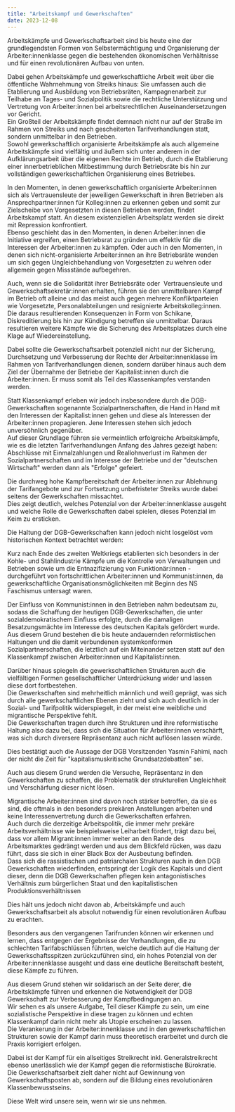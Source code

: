 ```yaml
---
title: "Arbeitskampf und Gewerkschaften"
date: 2023-12-08
---
```


Arbeitskämpfe und Gewerkschaftsarbeit sind bis heute eine der grundlegendsten Formen von Selbstermächtigung und Organisierung der Arbeiter:innenklasse gegen die bestehenden ökonomischen Verhältnisse und für einen revolutionären Aufbau von unten.

Dabei gehen Arbeitskämpfe und gewerkschaftliche Arbeit weit über die öffentliche Wahrnehmung von Streiks hinaus: Sie umfassen auch die  Etablierung und Ausbildung von Betriebsräten, Kampagnenarbeit zur Teilhabe an Tages- und Sozialpolitik sowie die rechtliche Unterstützung und Vertretung von Arbeiter:innen bei arbeitsrechtlichen Auseinandersetzungen vor Gericht.  
Ein Großteil der Arbeitskämpfe findet demnach nicht nur auf der Straße im Rahmen von Streiks und nach gescheiterten Tarifverhandlungen statt, sondern unmittelbar in den Betrieben.  
Sowohl gewerkschaftlich organisierte Arbeitskämpfe als auch allgemeine Arbeitskämpfe sind vielfältig und äußern sich unter anderem in der Aufklärungsarbeit über die eigenen Rechte im Betrieb, durch die Etablierung einer innerbetrieblichen Mitbestimmung durch Betriebsräte bis hin zur vollständigen gewerkschaftlichen Organisierung eines Betriebes.

In den Momenten, in denen gewerkschaftlich organisierte Arbeiter:innen sich als Vertrauensleute der jeweiligen Gewerkschaft in ihren Betrieben als Ansprechpartner:innen für Kolleg:innen zu erkennen geben und somit zur Zielscheibe von Vorgesetzten in diesen Betrieben werden, findet Arbeitskampf statt. An diesem existenziellen Arbeitsplatz werden sie direkt mit Repression konfrontiert.  
Ebenso geschieht das in den Momenten, in denen Arbeiter:innen die Initiative ergreifen, einen Betriebsrat zu gründen um effektiv für die Interessen der Arbeiter:innen zu kämpfen. Oder auch in den Momenten, in denen sich nicht-organisierte Arbeiter:innen an ihre Betriebsräte wenden um sich gegen Ungleichbehandlung von Vorgesetzten zu wehren oder allgemein gegen Missstände aufbegehren.

Auch, wenn sie die Solidarität ihrer Betriebsräte oder  Vertrauensleute und Gewerkschaftsekretär:innen erhalten, führen sie den unmittelbaren Kampf im Betrieb oft alleine und das meist auch gegen mehrere Konfliktparteien wie Vorgesetzte, Personalabteilungen und resignierte Arbeitskolleg:innen.  
Die daraus resultierenden Konsequenzen in Form von Schikane, Diskreditierung bis hin zur Kündigung betreffen sie unmittelbar. Daraus resultieren weitere Kämpfe wie die Sicherung des Arbeitsplatzes durch eine Klage auf Wiedereinstellung.

Dabei sollte die Gewerkschaftsarbeit potenziell nicht nur der Sicherung, Durchsetzung und Verbesserung der Rechte der Arbeiter:innenklasse im Rahmen von Tarifverhandlungen dienen, sondern darüber hinaus auch dem Ziel der Übernahme der Betriebe der Kapitalist:innen durch die Arbeiter:innen. Er muss somit als Teil des Klassenkampfes verstanden werden.

Statt Klassenkampf erleben wir jedoch insbesondere durch die DGB-Gewerkschaften sogenannte Sozialpartnerschaften, die Hand in Hand mit den Interessen der Kapitalist:innen gehen und diese als Interessen der Arbeiter:innen propagieren. Jene Interessen stehen sich jedoch unversöhnlich gegenüber.  
Auf dieser Grundlage führen sie vermeintlich erfolgreiche Arbeitskämpfe, wie es die letzten Tarifverhandlungen Anfang des Jahres gezeigt haben: Abschlüsse mit Einmalzahlungen und Reallohnverlust im Rahmen der Sozialpartnerschaften und im Interesse der Betriebe und der "deutschen Wirtschaft" werden dann als "Erfolge" gefeiert.

Die durchweg hohe Kampfbereitschaft der Arbeiter:innen zur Ablehnung der Tarifangebote und zur Fortsetzung unbefristeter Streiks wurde dabei seitens der Gewerkschaften missachtet.  
Dies zeigt deutlich, welches Potenzial von der Arbeiter:innenklasse ausgeht und welche Rolle die Gewerkschaften dabei spielen, dieses Potenzial im Keim zu ersticken.

Die Haltung der DGB-Gewerkschaften kann jedoch nicht losgelöst vom historischen Kontext betrachtet werden:

Kurz nach Ende des zweiten Weltkriegs etablierten sich besonders in der Kohle- und Stahlindustrie Kämpfe um die Kontrolle von Verwaltungen und Betrieben sowie um die Entnazifizierung von Funktionär:innen - durchgeführt von fortschrittlichen Arbeiter:innen und Kommunist:innen, da gewerkschaftliche Organisationsmöglichkeiten mit Beginn des NS Faschismus untersagt waren.

Der Einfluss von Kommunist:innen in den Betrieben nahm bedeutsam zu, sodass die Schaffung der heutigen DGB-Gewerkschaften, die unter sozialdemokratischem Einfluss erfolgte, durch die damaligen Besatzungsmächte im Interesse des deutschen Kapitals gefördert wurde.  
Aus diesem Grund bestehen die bis heute andauernden reformistischen Haltungen und die damit verbundenen systemkonformen Sozialpartnerschaften, die letztlich auf ein Miteinander setzen statt auf den Klassenkampf zwischen Arbeiter:innen und Kapitalist:innen.

Darüber hinaus spiegeln die gewerkschaftlichen Strukturen auch die vielfältigen Formen gesellschaftlicher Unterdrückung wider und lassen diese dort fortbestehen.  
Die Gewerkschaften sind mehrheitlich männlich und weiß geprägt, was sich durch alle gewerkschaftlichen Ebenen zieht und sich auch deutlich in der Sozial- und Tarifpolitik widerspiegelt, in der meist eine weibliche und migrantische Perspektive fehlt.  
Die Gewerkschaften tragen durch ihre Strukturen und ihre reformistische Haltung also dazu bei, dass sich die Situation für Arbeiter:innen verschärft, was sich durch diversere Repräsentanz auch nicht auflösen lassen würde.

Dies bestätigt auch die Aussage der DGB Vorsitzenden Yasmin Fahimi, nach der nicht die Zeit für "kapitalismuskritische Grundsatzdebatten" sei.

Auch aus diesem Grund werden die Versuche, Repräsentanz in den Gewerkschaften zu schaffen, die Problematik der strukturellen Ungleichheit und Verschärfung dieser nicht lösen.

Migrantische Arbeiter:innen sind davon noch stärker betroffen, da sie es sind, die oftmals in den besonders prekären Anstellungen arbeiten und keine Interessenvertretung durch die Gewerkschaften erfahren.  
Auch durch die derzeitige Arbeitspolitik, die immer mehr prekäre Arbeitsverhältnisse wie beispielsweise Leiharbeit fördert, trägt dazu bei, dass vor allem Migrant:innen immer weiter an den Rande des Arbeitsmarktes gedrängt werden und aus dem Blickfeld rücken, was dazu führt, dass sie sich in einer Black Box der Ausbeutung befinden.  
Dass sich die rassistischen und patriarchalen Strukturen auch in den DGB Gewerkschaften wiederfinden, entspringt der Logik des Kapitals und dient dieser, denn die DGB Gewerkschaften pflegen kein antagonistisches Verhältnis zum bürgerlichen Staat und den kapitalistischen Produktionsverhältnissen

Dies hält uns jedoch nicht davon ab, Arbeitskämpfe und auch Gewerkschaftsarbeit als absolut notwendig für einen revolutionären Aufbau zu erachten.

Besonders aus den vergangenen Tarifrunden können wir erkennen und lernen, dass entgegen der Ergebnisse der Verhandlungen, die zu schlechten Tarifabschlüssen führten, welche deutlich auf die Haltung der Gewerkschaftsspitzen zurückzuführen sind, ein hohes Potenzial von der Arbeiter:innenklasse ausgeht und dass eine deutliche Bereitschaft besteht, diese Kämpfe zu führen.

Aus diesem Grund stehen wir solidarisch an der Seite derer, die Arbeitskämpfe führen und erkennen die Notwendigkeit der DGB Gewerkschaft zur Verbesserung der Kampfbedingungen an.  
Wir sehen es als unsere Aufgabe, Teil dieser Kämpfe zu sein, um eine sozialistische Perspektive in diese tragen zu können und echten Klassenkampf darin nicht mehr als Utopie erscheinen zu lassen.  
Die Verankerung in der Arbeiter:innenklasse und in den gewerkschaftlichen Strukturen sowie der Kampf darin muss theoretisch erarbeitet und durch die Praxis korrigiert erfolgen.

Dabei ist der Kampf für ein allseitiges Streikrecht inkl. Generalstreikrecht ebenso unerlässlich wie der Kampf gegen die reformistische Bürokratie.  
Die Gewerkschaftsarbeit zielt daher nicht auf Gewinnung von Gewerkschaftsposten ab, sondern auf die Bildung eines revolutionären Klassenbewusstseins.

Diese Welt wird unsere sein, wenn wir sie uns nehmen.
